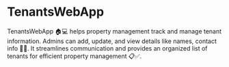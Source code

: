 # TenantsWebApp
TenantsWebApp 🏠💻 helps property management track and manage tenant information. Admins can add, update, and view details like names, contact info 👥🔑. It streamlines communication and provides an organized list of tenants for efficient property management 📋✅.
